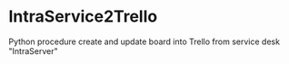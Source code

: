 # IntraService2Trello
Python procedure create and update board into Trello from service desk "IntraServer"
